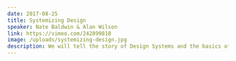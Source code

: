 ```yaml
---
date: 2017-08-25
title: Systemizing Design
speaker: Nate Baldwin & Alan Wilson
link: https://vimeo.com/242899818
image: /uploads/systemizing-design.jpg
description: We will tell the story of Design Systems and the basics of what to know to get one started at your organization, including real-life examples of the challenges and evolution of building a design system from inside Adobe.
---
```


